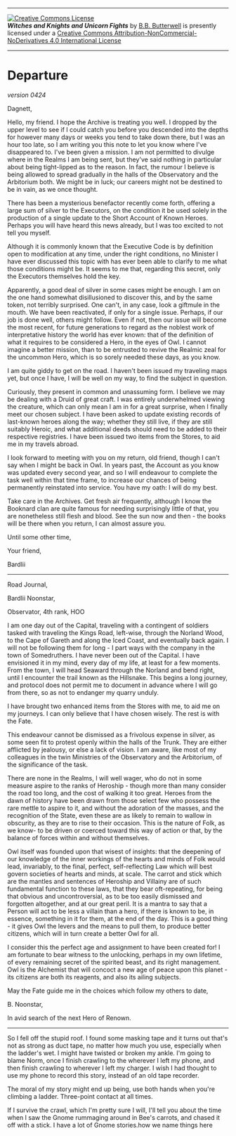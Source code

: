<p><hr/><a rel="license" href="http://creativecommons.org/licenses/by-nc-nd/4.0/"><img alt="Creative Commons License" style="border-width:0" src="https://i.creativecommons.org/l/by-nc-nd/4.0/88x31.png" /></a><br /><span xmlns:dct="http://purl.org/dc/terms/" href="http://purl.org/dc/dcmitype/Text" property="dct:title" rel="dct:type"><b><i>Witches and Knights and Unicorn Fights</i></b></span> by <a xmlns:cc="http://creativecommons.org/ns#" href="https://github.com/bbbutterwell/book" property="cc:attributionName" rel="cc:attributionURL">B.B. Butterwell</a> is presently licensed under a <a rel="license" href="http://creativecommons.org/licenses/by-nc-nd/4.0/">Creative Commons Attribution-NonCommercial-NoDerivatives 4.0 International License</a><hr/></p>

# Departure

*version 0424*

Dagnett,

Hello, my friend. I hope the Archive is treating you well. I dropped by the upper level to see if I could catch you before you descended into the depths for however many days or weeks you tend to take down there, but I was an hour too late, so I am writing you this note to let you know where I've disappeared to. I've been given a mission. I am not permitted to divulge where in the Realms I am being sent, but they've said nothing in particular about being tight-lipped as to the reason. In fact, the rumour I believe is being allowed to spread gradually in the halls of the Observatory and the Arbitorium both. We might be in luck; our careers might not be destined to be in vain, as we once thought.

There has been a mysterious benefactor recently come forth, offering a large sum of silver to the Executors, on the condition it be used solely in the production of a single update to the Short Account of Known Heroes. Perhaps you will have heard this news already, but I was too excited to not tell you myself. 

Although it is commonly known that the Executive Code is by definition open to modification at any time, under the right conditions, no Minister I have ever discussed this topic with has ever been able to clarify to me what those conditions might be. It seems to me that, regarding this secret, only the Executors themselves hold the key.

Apparently, a good deal of silver in some cases might be enough. I am on the one hand somewhat disillusioned to discover this, and by the same token, not terribly surprised. One can't, in any case, look a giftmule in the mouth. We have been reactivated, if only for a single issue. Perhaps, if our job is done well, others might follow. Even if not, then our issue will become the most recent, for future generations to regard as the noblest work of interpretative history the world has ever known: that of the definition of what it requires to be considered a Hero, in the eyes of Owl. I cannot imagine a better mission, than to be entrusted to revive the Realmic zeal for the uncommon Hero, which is so sorely needed these days, as you know.  

I am quite giddy to get on the road. I haven't been issued my traveling maps yet, but once I have, I will be well on my way, to find the subject in question.

Curiously, they present in common and unassuming form. I believe we may be dealing with a Druid of great craft. I was entirely underwhelmed viewing the creature, which can only mean I am in for a great surprise, when I finally meet our chosen subject. I have been asked to update existing records of last-known heroes along the way; whether they still live, if they are still suitably Heroic, and what additional deeds should need to be added to their respective registries. I have been issued two items from the Stores, to aid me in my travels abroad.

I look forward to meeting with you on my return, old friend, though I can't say when I might be back in Owl. In years past, the Account as you know was updated every second year, and so I will endeavour to complete the task well within that time frame, to increase our chances of being permanently reinstated into service. You have my oath: I will do my best.

Take care in the Archives. Get fresh air frequently, although I know the Booknard clan are quite famous for needing surprisingly little of that, you are nonetheless still flesh and blood. See the sun now and then - the books will be there when you return, I can almost assure you.

Until some other time,

Your friend,

Bardlii

---

Road Journal, 

Bardlii Noonstar,

Observator, 4th rank, HOO

I am one day out of the Capital, traveling with a contingent of soldiers tasked with traveling the Kings Road, left-wise, through the Norland Wood, to the Cape of Gareth and along the Iced Coast, and eventually back again. I will not be following them for long - I part ways with the company in the town of Somedruthers. I have never been out of the Capital. I have envisioned it in my mind, every day of my life, at least for a few moments. From the town, I will head Seaward through the Norland and bend right, until I encounter the trail known as the Hillsnake. This begins a long journey, and protocol does not permit me to document in advance where I will go from there, so as not to endanger my quarry unduly.

I have brought two enhanced items from the Stores with me, to aid me on my journeys. I can only believe that I have chosen wisely. The rest is with the Fate.

This endeavour cannot be dismissed as a frivolous expense in silver, as some seen fit to protest openly within the halls of the Trunk. They are either afflicted by jealousy, or else a lack of vision. I am aware, like most of my colleagues in the twin Ministries of the Observatory and the Arbitorium, of the significance of the task.

There are none in the Realms, I will well wager, who do not in some measure aspire to the ranks of Heroship - though more than many consider the road too long, and the cost of walking it too great. Heroes from the dawn of history have been drawn from those select few who possess the rare mettle to aspire to it, and without the adoration of the masses, and the recognition of the State, even these are as likely to remain to wallow in obscurity, as they are to rise to their occasion. This is the nature of Folk, as we know- to be driven or coerced toward this way of action or that, by the balance of forces within and without themselves. 

Owl itself was founded upon that wisest of insights: that the deepening of our knowledge of the inner workings of the hearts and minds of Folk would lead, invariably, to the final, perfect, self-reflecting Law which will best govern societies of hearts and minds, at scale. The carrot and stick which are the mantles and sentences of Heroship and Villainy are of such fundamental function to these laws, that they bear oft-repeating, for being that obvious and uncontroversial, as to be too easily dismissed and forgotten altogether, and at our great peril. It is a mantra to say that a Person will act to be less a villain than a hero, if there is known to be, in essence, something in it for them, at the end of the day. This is a good thing - it gives Owl the levers and the means to pull them, to produce better citizens, which will in turn create a better Owl for all.

I consider this the perfect age and assignment to have been created for! I am fortunate to bear witness to the unlocking, perhaps in my own lifetime, of every remaining secret of the spirited beast, and its right management. Owl is the Alchemist that will concoct a new age of peace upon this planet - its citizens are both its reagents, and also its ailing subjects.

May the Fate guide me in the choices which follow my others to date,

B. Noonstar,

In avid search of the next Hero of Renown.

---

So I fell off the stupid roof. I found some masking tape and it turns out that's not as strong as duct tape, no matter how much you use, especially when the ladder's wet. I might have twisted or broken my ankle. I'm going to blame Norm, once I finish crawling to the wherever I left my phone, and then finish crawling to wherever I left my charger. I wish I had thought to use my phone to record this story, instead of an old tape recorder. 

The moral of my story might end up being, use both hands when you're climbing a ladder. Three-point contact at all times.

If I survive the crawl, which I'm pretty sure I will, I'll tell you about the time when I saw the Gnome rummaging around in Bee's carrots, and chased it off with a stick. I have a lot of Gnome stories.how we name things here
